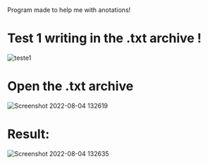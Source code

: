 #
Program made to help me with anotations!
#
# Test 1 writing in the .txt archive !
![teste1](https://user-images.githubusercontent.com/90485265/182663819-476baad9-d34c-46b8-81e0-37b495c6a540.png)

# Open the .txt archive
![Screenshot 2022-08-04 132619](https://user-images.githubusercontent.com/90485265/182663280-e30b83c8-d7aa-4841-a285-d2e40009d98f.png)

# Result:
![Screenshot 2022-08-04 132635](https://user-images.githubusercontent.com/90485265/182663361-1a3195b8-a71f-4239-b284-ef2a77a9a7a1.png)
